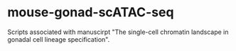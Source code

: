 # mouse-gonad-scATAC-seq
Scripts associated with manuscirpt "The single-cell chromatin landscape in gonadal cell lineage specification".
